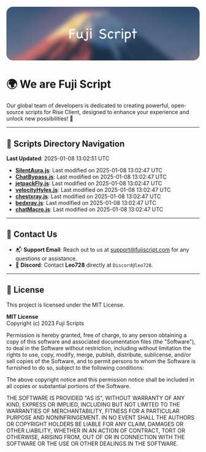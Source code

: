 ![Banner](.github/b.webp)

# 🌍 **We are Fuji Script**

Our global team of developers is dedicated to creating powerful, open-source scripts for Rise Client, designed to enhance your experience and unlock new possibilities! 🌟

---
<!-- SCRIPTS_NAVIGATION_START -->
## 📂 **Scripts Directory Navigation**

**Last Updated**: 2025-01-08 13:02:51 UTC

- **[SilentAura.js](scripts/SilentAura.js)**: Last modified on 2025-01-08 13:02:47 UTC
- **[ChatBypass.js](scripts/ChatBypass.js)**: Last modified on 2025-01-08 13:02:47 UTC
- **[jetpackFly.js](scripts/jetpackFly.js)**: Last modified on 2025-01-08 13:02:47 UTC
- **[velocityHylex.js](scripts/velocityHylex.js)**: Last modified on 2025-01-08 13:02:47 UTC
- **[chestxray.js](scripts/chestxray.js)**: Last modified on 2025-01-08 13:02:47 UTC
- **[bedxray.js](scripts/bedxray.js)**: Last modified on 2025-01-08 13:02:47 UTC
- **[chatMacro.js](scripts/chatMacro.js)**: Last modified on 2025-01-08 13:02:47 UTC

<!-- SCRIPTS_NAVIGATION_END -->

---

## 💬 **Contact Us**  
- 📬 **Support Email**: Reach out to us at [support@fujiscript.com](mailto:support@fujiscript.com) for any questions or assistance.  
- 💬 **Discord**: Contact **Leo728** directly at `Discord@leo728`.

---

## 📜 **License**

This project is licensed under the MIT License.  

**MIT License**  
Copyright (c) 2023 Fuji Scripts  

Permission is hereby granted, free of charge, to any person obtaining a copy of this software and associated documentation files (the "Software"), to deal in the Software without restriction, including without limitation the rights to use, copy, modify, merge, publish, distribute, sublicense, and/or sell copies of the Software, and to permit persons to whom the Software is furnished to do so, subject to the following conditions:  

The above copyright notice and this permission notice shall be included in all copies or substantial portions of the Software.  

THE SOFTWARE IS PROVIDED "AS IS", WITHOUT WARRANTY OF ANY KIND, EXPRESS OR IMPLIED, INCLUDING BUT NOT LIMITED TO THE WARRANTIES OF MERCHANTABILITY, FITNESS FOR A PARTICULAR PURPOSE AND NONINFRINGEMENT. IN NO EVENT SHALL THE AUTHORS OR COPYRIGHT HOLDERS BE LIABLE FOR ANY CLAIM, DAMAGES OR OTHER LIABILITY, WHETHER IN AN ACTION OF CONTRACT, TORT OR OTHERWISE, ARISING FROM, OUT OF OR IN CONNECTION WITH THE SOFTWARE OR THE USE OR OTHER DEALINGS IN THE SOFTWARE.  
